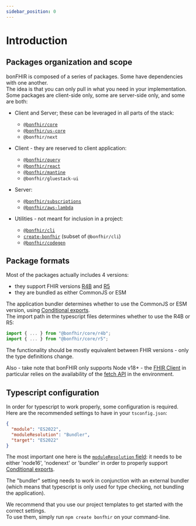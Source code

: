 ```yaml
---
sidebar_position: 0
---
```


# Introduction

## Packages organization and scope

bonFHIR is composed of a series of packages. Some have dependencies with one another.  
The idea is that you can only pull in what you need in your implementation.  
Some packages are client-side only, some are server-side only, and some are both:

- Client and Server; these can be leveraged in all parts of the stack:

  - [`@bonfhir/core`](/packages/core)
  - [`@bonfhir/us-core`](/packages/us-core)
  - `@bonfhir/next`

- Client - they are reserved to client application:

  - [`@bonfhir/query`](/packages/query)
  - [`@bonfhir/react`](/packages/react)
  - [`@bonfhir/mantine`](/packages/react/mantine)
  - `@bonfhir/gluestack-ui`

- Server:

  - [`@bonfhir/subscriptions`](/packages/subscriptions)
  - [`@bonfhir/aws-lambda`](/packages/subscriptions/aws-lambda)

- Utilities - not meant for inclusion in a project:
  - [`@bonfhir/cli`](/packages/cli)
  - [`create-bonfhir`](/packages/cli/create) (subset of `@bonfhir/cli`)
  - [`@bonfhir/codegen`](/packages/codegen)

## Package formats

Most of the packages actually includes 4 versions:

- they support FHIR versions [R4B](https://hl7.org/fhir/R4B/index.html) and [R5](https://hl7.org/fhir/R5/index.html)
- they are bundled as either CommonJS or ESM

The application bundler determines whether to use the CommonJS or ESM version, using [Conditional exports](https://nodejs.org/api/packages.html#conditional-exports).  
The import path in the typescript files determines whether to use the R4B or R5:

```typescript
import { ... } from "@bonfhir/core/r4b";
import { ... } from "@bonfhir/core/r5";
```

The functionality should be mostly equivalent between FHIR versions - only the type definitions change.

Also - take note that bonFHIR only supports Node v18+ - the [FHIR Client](/packages/core/fhir-client) in particular relies on the availability
of the [fetch API](https://developer.mozilla.org/en-US/docs/Web/API/Fetch_API) in the environment.

## Typescript configuration

In order for typescript to work properly, some configuration is required.
Here are the recommended settings to have in your `tsconfig.json`:

```json
{
  "module": "ES2022",
  "moduleResolution": "Bundler",
  "target": "ES2022"
}
```

The most important one here is the [`moduleResolution` field](https://www.typescriptlang.org/tsconfig#moduleResolution):
it needs to be either 'node16', 'nodenext' or 'bundler' in order to properly support [Conditional exports](https://nodejs.org/api/packages.html#conditional-exports).

The "bundler" setting needs to work in conjunction with an external bundler
(which means that typescript is only used for type checking, not bundling the application).

We recommend that you use our project templates to get started with the correct settings.  
To use them, simply run `npm create bonfhir` on your command-line.
